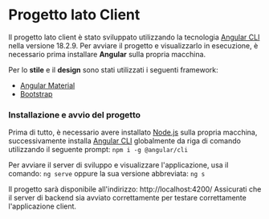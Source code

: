 # Progetto lato Client

Il progetto lato client è stato sviluppato utilizzando la tecnologia [Angular CLI](https://github.com/angular/angular-cli) nella versione 18.2.9. Per avviare il progetto e visualizzarlo in esecuzione, è necessario prima installare **Angular** sulla propria macchina.

Per lo **stile** e il **design** sono stati utilizzati i seguenti framework:
- [Angular Material](https://material.angular.io/) 
- [Bootstrap](https://getbootstrap.com/) 

### Installazione e avvio del progetto
Prima di tutto, è necessario avere installato [Node.js](https://nodejs.org/en/download) sulla propria macchina, successivamente installa [Angular CLI](https://github.com/angular/angular-cli) globalmente da riga di comando utilizzando il seguente prompt: `npm i -g @angular/cli`

Per avviare il server di sviluppo e visualizzare l'applicazione, usa il comando: 
`ng serve` 
oppure la sua versione abbreviata: 
`ng s`

Il progetto sarà disponibile all'indirizzo: http://localhost:4200/
Assicurati che il server di backend sia avviato correttamente per testare correttamente l'applicazione client.

